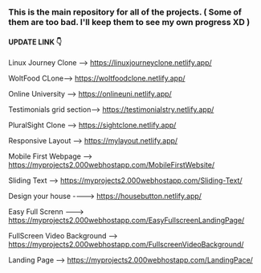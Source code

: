 ### This is the main repository for all of the projects. ( Some of them are too bad. I'll keep them to see my own progress XD )

#### UPDATE LINK 👇


Linux Journey Clone --> https://linuxjourneyclone.netlify.app/

WoltFood CLone--> https://woltfoodclone.netlify.app/

Online University -->  https://onlineuni.netlify.app/

Testimonials grid section-->  https://testimonialstry.netlify.app/

PluralSight Clone --> https://sightclone.netlify.app/

Responsive Layout --> https://mylayout.netlify.app/

Mobile First Webpage --> https://myprojects2.000webhostapp.com/MobileFirstWebsite/

Sliding Text --> https://myprojects2.000webhostapp.com/Sliding-Text/

Design your house ----> https://housebutton.netlify.app/

Easy Full Screnn ---> https://myprojects2.000webhostapp.com/EasyFullscreenLandingPage/

FullScreen Video Background --> https://myprojects2.000webhostapp.com/FullscreenVideoBackground/

Landing Page --> https://myprojects2.000webhostapp.com/LandingPace/











